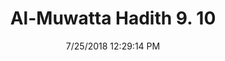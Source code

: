 ---
title        : "Al-Muwatta Hadith 9. 10"
date         : 7/25/2018 12:29:14 PM
draft        : false
type         : "hadith"
layout       : "hadith"
BookCode     : "AMH"
VolumeNumber : "9"
HadithNumber : "10"
categories  :  ["Prayer, Shortening - Shortening the Prayer in Travel"]
---